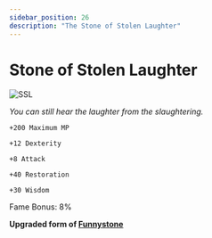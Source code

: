 ```yaml
---
sidebar_position: 26
description: "The Stone of Stolen Laughter"
---
```


# Stone of Stolen Laughter

![SSL](https://vwiki.valorserver.com/api/item/picture/stone%20of%20stolen%20laughter)

<i>You can still hear the laughter from the slaughtering.</i>

    +200 Maximum MP
    
    +12 Dexterity
    
    +8 Attack
    
    +40 Restoration
    
    +30 Wisdom
    
Fame Bonus: 8%

**Upgraded form of [Funnystone](https://wiki.valorserver.com/docs/items/rings/ut/funnystone)**
